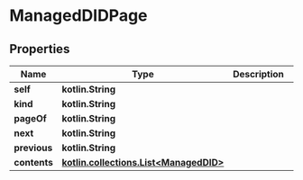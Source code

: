 
# ManagedDIDPage

## Properties
Name | Type | Description | Notes
------------ | ------------- | ------------- | -------------
**self** | **kotlin.String** |  | 
**kind** | **kotlin.String** |  | 
**pageOf** | **kotlin.String** |  | 
**next** | **kotlin.String** |  |  [optional]
**previous** | **kotlin.String** |  |  [optional]
**contents** | [**kotlin.collections.List&lt;ManagedDID&gt;**](ManagedDID.md) |  |  [optional]



